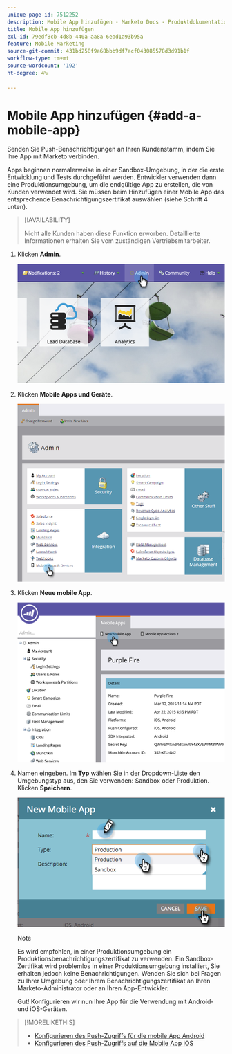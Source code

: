 ```yaml
---
unique-page-id: 7512252
description: Mobile App hinzufügen - Marketo Docs - Produktdokumentation
title: Mobile App hinzufügen
exl-id: 79edf8cb-4d8b-440a-aa8a-6ead1a93b95a
feature: Mobile Marketing
source-git-commit: 431bd258f9a68bbb9df7acf043085578d3d91b1f
workflow-type: tm+mt
source-wordcount: '192'
ht-degree: 4%

---
```


# Mobile App hinzufügen {#add-a-mobile-app}

Senden Sie Push-Benachrichtigungen an Ihren Kundenstamm, indem Sie Ihre App mit Marketo verbinden.

Apps beginnen normalerweise in einer Sandbox-Umgebung, in der die erste Entwicklung und Tests durchgeführt werden. Entwickler verwenden dann eine Produktionsumgebung, um die endgültige App zu erstellen, die von Kunden verwendet wird. Sie müssen beim Hinzufügen einer Mobile App das entsprechende Benachrichtigungszertifikat auswählen (siehe Schritt 4 unten).

>[!AVAILABILITY]
>
>
>Nicht alle Kunden haben diese Funktion erworben. Detaillierte Informationen erhalten Sie vom zuständigen Vertriebsmitarbeiter.

1. Klicken **Admin**.

   ![](assets/image2015-4-22-16-3a12-3a32.png)

1. Klicken **Mobile Apps und Geräte**.

   ![](assets/image2016-1-12-15-3a42-3a30.png)

1. Klicken **Neue mobile App**.

   ![](assets/image2015-4-22-16-3a17-3a15.png)

1. Namen eingeben. Im **Typ** wählen Sie in der Dropdown-Liste den Umgebungstyp aus, den Sie verwenden: Sandbox oder Produktion. Klicken **Speichern**.

   ![](assets/image2015-11-18-15-3a52-3a15.png)

   >[!NOTE]
   >
   >Es wird empfohlen, in einer Produktionsumgebung ein Produktionsbenachrichtigungszertifikat zu verwenden. Ein Sandbox-Zertifikat wird problemlos in einer Produktionsumgebung installiert, Sie erhalten jedoch keine Benachrichtigungen. Wenden Sie sich bei Fragen zu Ihrer Umgebung oder Ihrem Benachrichtigungszertifikat an Ihren Marketo-Administrator oder an Ihren App-Entwickler.

   Gut! Konfigurieren wir nun Ihre App für die Verwendung mit Android- und iOS-Geräten.

>[!MORELIKETHIS]
>
>* [Konfigurieren des Push-Zugriffs für die mobile App Android](/help/marketo/product-docs/mobile-marketing/admin/configure-mobile-app-android-push-access.md)
>* [Konfigurieren des Push-Zugriffs auf die Mobile App iOS](/help/marketo/product-docs/mobile-marketing/admin/configure-mobile-app-ios-push-access.md)
